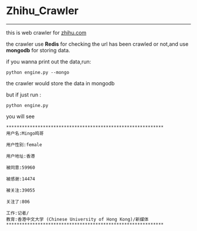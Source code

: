 # Zhihu_Crawler

******

this is web crawler for [zhihu.com](http://zhihu.com)

the crawler use __Redis__ for checking the url has been crawled or not,and use __mongodb__ for storing data.

if you wanna print out the data,run:

    python engine.py --mongo

the crawler would store the data in mongodb

but if just run :

    python engine.py

you will see

    ************************************************************
    用户名:Mingo鸣哥

    用户性别:female

    用户地址:香港

    被同意:59960

    被感谢:14474

    被关注:39055

    关注了:806

    工作:记者/
    教育:香港中文大学 (Chinese University of Hong Kong)/新媒体
    ************************************************************
